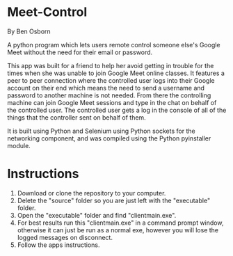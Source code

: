 # Meet-Control
By Ben Osborn

A python program which lets users remote control someone else's Google Meet without the need for their email or password.

This app was built for a friend to help her avoid getting in trouble for the times when she was unable to join Google Meet online classes. It features a peer to peer connection where the controlled user logs into their Google account on their end which means the need to send a username and password to another machine is not needed. From there the controlling machine can join Google Meet sessions and type in the chat on behalf of the controlled user. The controlled user gets a log in the console of all of the things that the controller sent on behalf of them. 

It is built using Python and Selenium using Python sockets for the networking component, and was compiled using the Python pyinstaller module.

# Instructions
1. Download or clone the repository to your computer.
2. Delete the "source" folder so you are just left with the "executable" folder.
3. Open the "executable" folder and find "clientmain.exe".
4. For best results run this "clientmain.exe" in a command prompt window, otherwise it can just be run as a normal exe, however you will lose the logged messages on disconnect.
5. Follow the apps instructions.

